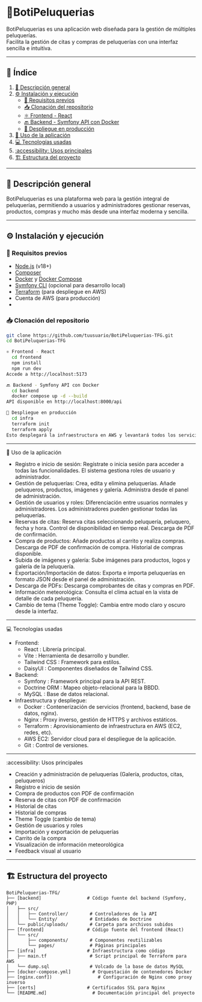 # 💈BotiPeluquerias

BotiPeluquerias es una aplicación web diseñada para la gestión de múltiples peluquerías.  
Facilita la gestión de citas y compras de peluquerías con una interfaz sencilla e intuitiva.

---

## 📑 Índice

1. [📝 Descripción general](#-descripción-general)
2. [⚙️ Instalación y ejecución](#️-instalación-y-ejecución)
   - [🔧 Requisitos previos](#-requisitos-previos)
   - [📥 Clonación del repositorio](#-clonación-del-repositorio)
   - [⚛️ Frontend - React](#️-frontend---react)
   - [🔙 Backend - Symfony API con Docker](#-backend---symfony-api-con-docker)
   - [🚀 Despliegue en producción](#-despliegue-en-producción)
3. [🧭 Uso de la aplicación](#-uso-de-la-aplicación)
4. [💻 Tecnologías usadas](#-tecnologías-usadas)
5. [:accessibility: Usos principales](#accessibility-usos-principales)
6. [🏗️ Estructura del proyecto](#️-estructura-del-proyecto)

---

## 📝 Descripción general

BotiPeluquerias es una plataforma web para la gestión integral de peluquerías, permitiendo a usuarios y administradores gestionar reservas, productos, compras y mucho más desde una interfaz moderna y sencilla.

---

## ⚙️ Instalación y ejecución

### 🔧 Requisitos previos

- [Node.js](https://nodejs.org/) (v18+)
- [Composer](https://getcomposer.org/)
- [Docker](https://www.docker.com/) y [Docker Compose](https://docs.docker.com/compose/)
- [Symfony CLI](https://symfony.com/download) (opcional para desarrollo local)
- [Terraform](https://www.terraform.io/) (para despliegue en AWS)
- Cuenta de AWS (para producción)
- 
### 📥 Clonación del repositorio

```sh
git clone https://github.com/tuusuario/BotiPeluquerias-TFG.git
cd BotiPeluquerias-TFG

⚛️ Frontend - React
  cd frontend
  npm install
  npm run dev
Accede a http://localhost:5173

🔙 Backend - Symfony API con Docker
  cd backend
  docker compose up -d --build
API disponible en http://localhost:8000/api

🚀 Despliegue en producción
  cd infra
  terraform init
  terraform apply
Esto desplegará la infraestructura en AWS y levantará todos los servicios automáticamente.
````
---------------------------------------
🧭 Uso de la aplicación
+ Registro e inicio de sesión: Regístrate o inicia sesión para acceder a todas las funcionalidades. El sistema gestiona roles de usuario y administrador.
+ Gestión de peluquerías: Crea, edita y elimina peluquerías. Añade peluqueros, productos, imágenes y galería. Administra desde el panel de administración.
+ Gestión de usuarios y roles: Diferenciación entre usuarios normales y administradores. Los administradores pueden gestionar todas las peluquerías.
+ Reservas de citas: Reserva citas seleccionando peluquería, peluquero, fecha y hora. Control de disponibilidad en tiempo real. Descarga de PDF de confirmación.
+ Compra de productos: Añade productos al carrito y realiza compras. Descarga de PDF de confirmación de compra. Historial de compras disponible.
+ Subida de imágenes y galería: Sube imágenes para productos, logos y galería de la peluquería.
+ Exportación/Importación de datos: Exporta e importa peluquerías en formato JSON desde el panel de administración.
+ Descarga de PDFs: Descarga comprobantes de citas y compras en PDF.
+ Información meteorológica: Consulta el clima actual en la vista de detalle de cada peluquería.
+ Cambio de tema (Theme Toggle): Cambia entre modo claro y oscuro desde la interfaz.

-------------------------------------------
💻 Tecnologías usadas
+ Frontend:
  + React : Librería principal.
  + Vite : Herramienta de desarrollo y bundler.
  + Tailwind CSS : Framework para estilos.
  + DaisyUI : Componentes diseñados de Tailwind CSS.
+ Backend:
  + Symfony : Framework principal para la API REST.
  + Doctrine ORM : Mapeo objeto-relacional para la BBDD.
  + MySQL : Base de datos relacional.
+ Infraestructura y despliegue:
  + Docker : Contenerización de servicios (frontend, backend, base de datos, nginx).
  + Nginx : Proxy inverso, gestión de HTTPS y archivos estáticos.
  + Terraform : Aprovisionamiento de infraestructura en AWS (EC2, redes, etc).
  + AWS EC2: Servidor cloud para el despliegue de la aplicación.
  + Git : Control de versiones.
--------------------------------------------

:accessibility: Usos principales
+ Creación y administración de peluquerías (Galería, productos, citas, peluqueros)
+ Registro e inicio de sesión
+ Compra de productos con PDF de confirmación
+ Reserva de citas con PDF de confirmación
+ Historial de citas
+ Historial de compras
+ Theme Toggle (cambio de tema)
+ Gestión de usuarios y roles
+ Importación y exportación de peluquerías
+ Carrito de la compra
+ Visualización de información meteorológica
+ Feedback visual al usuario
----------------------------------------------
🏗️ Estructura del proyecto
---------------------------------------------
````ssh
BotiPeluquerias-TFG/
├── [backend]                 # Código fuente del backend (Symfony, PHP)
│   ├── src/
│   │   ├── Controller/        # Controladores de la API
│   │   └── Entity/            # Entidades de Doctrine 
│   └── public/uploads/        # Carpeta para archivos subidos 
├── [frontend]                # Código fuente del frontend (React)
│   └── src/
│       ├── components/        # Componentes reutilizables 
│       └── pages/             # Páginas principales
├── [infra]                   # Infraestructura como código
│   ├── main.tf                # Script principal de Terraform para AWS
│   └── dump.sql               # Volcado de la base de datos MySQL
├── [docker-compose.yml]        # Orquestación de contenedores Docker
├── [nginx.conf])                 # Configuración de Nginx como proxy inverso
├── [certs]                   # Certificados SSL para Nginx
└── [README.md]                 # Documentación principal del proyecto
`````


